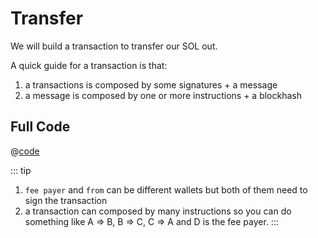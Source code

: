 # Transfer

We will build a transaction to transfer our SOL out.

A quick guide for a transaction is that:

1. a transactions is composed by some signatures + a message
2. a message is composed by one or more instructions + a blockhash

## Full Code

@[code](@/tour/transfer-sol/main.go)

::: tip

1. `fee payer` and `from` can be different wallets but both of them need to sign the transaction
2. a transaction can composed by many instructions so you can do something like A => B, B => C, C => A and D is the fee payer.
:::
